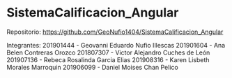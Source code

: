 # SistemaCalificacion_Angular

Repositorio:
https://github.com/GeoNufio1404/SistemaCalificacion_Angular

Integrantes:
201901444 - Geovanni Eduardo Nufio Illescas
201901604 - Ana Belen Contreras Orozco
201807307 - Victor Alejandro Cuches de León
201907136 - Rebeca Rosalinda Garcia Elias
201908316 - Karen Lisbeth Morales Marroquin
201906099 - Daniel Moises Chan Pelico